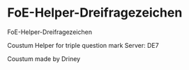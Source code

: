 # FoE-Helper-Dreifragezeichen
FoE-Helper-Dreifragezeichen

Coustum Helper for triple question mark
Server: DE7

Coustum made by Driney
